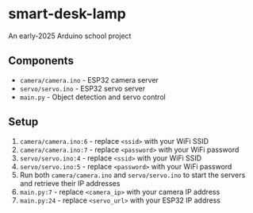 # smart-desk-lamp
An early-2025 Arduino school project

## Components
- `camera/camera.ino` - ESP32 camera server
- `servo/servo.ino` - ESP32 servo server
- `main.py` - Object detection and servo control

## Setup
1. `camera/camera.ino:6` - replace `<ssid>` with your WiFi SSID
2. `camera/camera.ino:7` - replace `<password>` with your WiFi password
3. `servo/servo.ino:4` - replace `<ssid>` with your WiFi SSID
4. `servo/servo.ino:5` - replace `<password>` with your WiFi password
5. Run both `camera/camera.ino` and `servo/servo.ino` to start the servers and retrieve their IP addresses
6. `main.py:7` - replace `<camera_ip>` with your camera IP address
7. `main.py:24` - replace `<servo_url>` with your ESP32 IP address